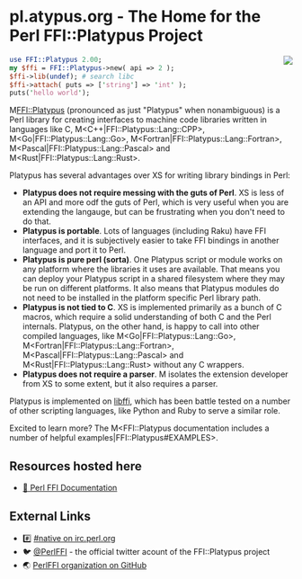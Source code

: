 # pl.atypus.org - The Home for the Perl FFI::Platypus Project

<img src="/mascot.png" align="right">

```perl
use FFI::Platypus 2.00;
my $ffi = FFI::Platypus->new( api => 2 );
$ffi->lib(undef); # search libc
$ffi->attach( puts => ['string'] => 'int' );
puts('hello world');
```

M<FFI::Platypus> (pronounced as just "Platypus" when nonambiguous) is a Perl library for creating interfaces
to machine code libraries written in languages like C, M<C++|FFI::Platypus::Lang::CPP>, M<Go|FFI::Platypus::Lang::Go>,
M<Fortran|FFI::Platypus::Lang::Fortran>, M<Pascal|FFI::Platypus::Lang::Pascal> and M<Rust|FFI::Platypus::Lang::Rust>.

Platypus has several advantages over XS for writing library bindings in Perl:

 * **Platypus does not require messing with the guts of Perl**.  XS is less of an API and more odf the guts of Perl, which is very useful when you are extending the langauge, but can be frustrating when you don't need to do that.
 * **Platypus is portable**.  Lots of languages (including Raku) have FFI interfaces, and it is subjectively easier to take FFI bindings in another language and port it to Perl.
 * **Platypus is pure perl (sorta)**. One Platypus script or module works on any platform where the libraries it uses are available.  That means you can deploy your Platypus script in a shared filesystem where they may be run on different platforms.  It also means that Platypus modules do not need to be installed in the platform specific Perl library path.
 * **Platypus is not tied to C**. XS is implemented primarily as a bunch of C macros, which require a solid understanding of both C and the Perl internals.  Platypus, on the other hand, is happy to call into other compiled languages, like M<Go|FFI::Platypus::Lang::Go>, M<Fortran|FFI::Platypus::Lang::Fortran>, M<Pascal|FFI::Platypus::Lang::Pascal> and M<Rust|FFI::Platypus::Lang::Rust> without any C wrappers.
 * **Platypus does not require a parser**.  M<Inline> isolates the extension developer from XS to some extent, but it also requires a parser.

Platypus is implemented on [libffi](https://sourceware.org/libffi/), which has been battle tested on a number of other scripting languages, like Python and Ruby
to serve a similar role.

Excited to learn more?  The M<FFI::Platypus documentation includes a number of helpful examples|FFI::Platypus#EXAMPLES>.

## Resources hosted here

 * [📖 Perl FFI Documentation](/pod/)

## External Links

 * #️⃣ [#native on irc.perl.org](https://kiwiirc.com/nextclient/#irc://irc.perl.org/#native?nick=mc-guest-?)
 * 🐦 [@PerlFFI](https://twitter.com/PerlFFI) - the official twitter acount of the FFI::Platypus project
 * 🌏 [PerlFFI organization on GitHub](https://github.com/PerlFFI)
